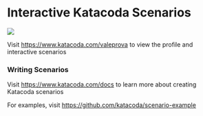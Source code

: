 # Interactive Katacoda Scenarios

[![](http://shields.katacoda.com/katacoda/valeprova/count.svg)](https://www.katacoda.com/valeprova "Get your profile on Katacoda.com")

Visit https://www.katacoda.com/valeprova to view the profile and interactive scenarios

### Writing Scenarios
Visit https://www.katacoda.com/docs to learn more about creating Katacoda scenarios

For examples, visit https://github.com/katacoda/scenario-example
